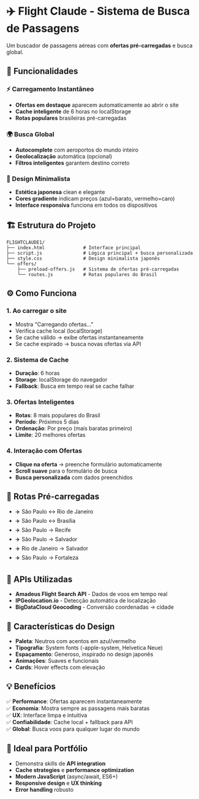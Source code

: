 # ✈️ Flight Claude - Sistema de Busca de Passagens

Um buscador de passagens aéreas com **ofertas pré-carregadas** e busca global.

## 🚀 Funcionalidades

### ⚡ Carregamento Instantâneo
- **Ofertas em destaque** aparecem automaticamente ao abrir o site
- **Cache inteligente** de 6 horas no localStorage 
- **Rotas populares** brasileiras pré-carregadas

### 🌍 Busca Global
- **Autocomplete** com aeroportos do mundo inteiro
- **Geolocalização** automática (opcional)
- **Filtros inteligentes** garantem destino correto

### 📱 Design Minimalista
- **Estética japonesa** clean e elegante
- **Cores gradiente** indicam preços (azul=barato, vermelho=caro)
- **Interface responsiva** funciona em todos os dispositivos

## 🏗️ Estrutura do Projeto

```
FLIGHTCLAUDE1/
├── index.html              # Interface principal
├── script.js               # Lógica principal + busca personalizada
├── style.css               # Design minimalista japonês
└── offers/
    ├── preload-offers.js   # Sistema de ofertas pré-carregadas
    └── routes.js           # Rotas populares do Brasil
```

## ⚙️ Como Funciona

### 1. **Ao carregar o site**
- Mostra "Carregando ofertas..."
- Verifica cache local (localStorage)
- Se cache válido → exibe ofertas instantaneamente
- Se cache expirado → busca novas ofertas via API

### 2. **Sistema de Cache**
- **Duração**: 6 horas
- **Storage**: localStorage do navegador
- **Fallback**: Busca em tempo real se cache falhar

### 3. **Ofertas Inteligentes** 
- **Rotas**: 8 mais populares do Brasil
- **Período**: Próximos 5 dias
- **Ordenação**: Por preço (mais baratas primeiro)
- **Limite**: 20 melhores ofertas

### 4. **Interação com Ofertas**
- **Clique na oferta** → preenche formulário automaticamente
- **Scroll suave** para o formulário de busca
- **Busca personalizada** com dados preenchidos

## 🎯 Rotas Pré-carregadas

- ✈️ São Paulo ↔ Rio de Janeiro
- ✈️ São Paulo ↔ Brasília  
- ✈️ São Paulo → Recife
- ✈️ São Paulo → Salvador
- ✈️ Rio de Janeiro → Salvador
- ✈️ São Paulo → Fortaleza

## 🔧 APIs Utilizadas

- **Amadeus Flight Search API** - Dados de voos em tempo real
- **IPGeolocation.io** - Detecção automática de localização
- **BigDataCloud Geocoding** - Conversão coordenadas → cidade

## 🎨 Características do Design

- **Paleta**: Neutros com acentos em azul/vermelho
- **Tipografia**: System fonts (-apple-system, Helvetica Neue)
- **Espaçamento**: Generoso, inspirado no design japonês
- **Animações**: Suaves e funcionais
- **Cards**: Hover effects com elevação

## 💡 Benefícios

✅ **Performance**: Ofertas aparecem instantaneamente  
✅ **Economia**: Mostra sempre as passagens mais baratas  
✅ **UX**: Interface limpa e intuitiva  
✅ **Confiabilidade**: Cache local + fallback para API  
✅ **Global**: Busca voos para qualquer lugar do mundo

## 🚀 Ideal para Portfólio

- Demonstra skills de **API integration**
- **Cache strategies** e **performance optimization**
- **Modern JavaScript** (async/await, ES6+)
- **Responsive design** e **UX thinking**
- **Error handling** robusto